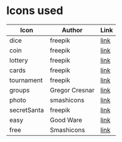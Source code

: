# Icons used

| Icon        | Author         | Link                                                        |
| ----------- | -------------- | ----------------------------------------------------------- |
| dice        | freepik        | [link](https://www.flaticon.com/free-icon/dices_1055804)    |
| coin        | freepik        | [link](https://www.flaticon.com/free-icon/coin_867453)      |
| lottery     | freepik        | [link](https://www.flaticon.com/free-icon/lottery_1055811)  |
| cards       | freepik        | [link](https://www.flaticon.com/free-icon/cards_1131190)    |
| tournament  | freepik        | [link](https://www.flaticon.com/free-icon/fixtures_1415832) |
| groups      | Gregor Cresnar | [link](https://www.flaticon.com/free-icon/group_179665)     |
| photo       | smashicons     | [link](https://www.flaticon.com/free-icon/picture_148713)   |
| secretSanta | freepik        | [link](https://www.flaticon.com/free-icon/giftbox_1140033)  |
| easy        | Good Ware      | [link](https://www.flaticon.com/free-icon/clean_685156)     |
| free        | Smashicons     | [link](https://www.flaticon.com/free-icon/coin_1232322)     |
